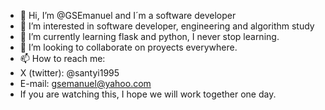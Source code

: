 - 👋 Hi, I’m @GSEmanuel and I´m a software developer
- 👀 I’m interested in software developer, engineering and algorithm study
- 🌱 I’m currently learning flask and python, I never stop learning.
- 💞️ I’m looking to collaborate on proyects everywhere.
- 📫 How to reach me: 
-    X (twitter): @santyi1995  
-    E-mail: gsemanuel@yahoo.com
-    If you are watching this, I hope we will work together one day.
<!---
GSEmanuel/GSEmanuel is a ✨ special ✨ repository because its `README.md` (this file) appears on your GitHub profile.
You can click the Preview link to take a look at your changes.
--->
